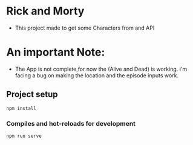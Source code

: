 # Rick and Morty

* This project made to get some Characters from and API

# An important Note: 
* The App is not complete,for now the (Alive and Dead) is working. i'm facing a bug on making the location and the episode inputs work. 

## Project setup
```
npm install
```

### Compiles and hot-reloads for development
```
npm run serve
